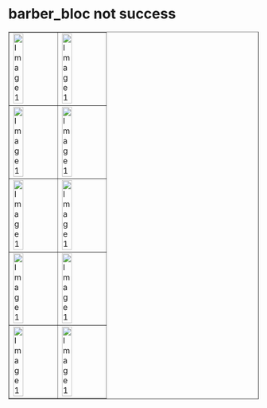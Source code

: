 # barber_bloc not success



<table border="1" style="width:100%; border-collapse: collapse;">
    <tr >
        <td ><img src="https://github.com/user-attachments/assets/bb144222-840c-43c2-a1c9-4e4de8225081" alt="Image 1" style="width:50%; height:auto;"></td>
         <td><img src="https://github.com/user-attachments/assets/78d8c7a2-6901-4ac9-b369-7b126b20dc64" alt="Image 1" style="width:50%; height:auto;"></td>
    </tr>
    <tr>
        <td><img src="https://github.com/user-attachments/assets/7c1959c3-f356-4cad-ac0a-3c48fb6a4549" alt="Image 1" style="width:50%; height:auto;"></td>
           <td><img src="https://github.com/user-attachments/assets/c6e1793e-1a22-4b8a-87c1-e3f7030ead16" alt="Image 1" style="width:50%; height:auto;"></td>
    </tr>
    <tr>
        <td><img src="https://github.com/user-attachments/assets/4fc252a6-f240-44fc-a5c7-74cfdb543518" alt="Image 1" style="width:50%; height:auto;"></td>
           <td><img src="https://github.com/user-attachments/assets/27e9040a-4018-4d07-bf5d-2bc84cfff3c7" alt="Image 1" style="width:50%; height:auto;"></td>
    </tr>
    <tr>
        <td><img src="https://github.com/user-attachments/assets/b5e8e61a-7227-4027-96ba-d0483d4bb2b8" alt="Image 1" style="width:50%; height:auto;"></td>
         <td><img src="https://github.com/user-attachments/assets/4331daa9-ff30-41a2-8a78-de82fa59b0c6" alt="Image 1" style="width:50%; height:auto;"></td>
    </tr>
    <tr>
        <td><img src="https://github.com/user-attachments/assets/096b49d0-e21f-4027-a41c-eed1364b4a8f" alt="Image 1" style="width:50%; height:auto;"></td>
          <td><img src="https://github.com/user-attachments/assets/096b49d0-e21f-4027-a41c-eed1364b4a8f" alt="Image 1" style="width:50%; height:auto;"></td>
    </tr>
</table>

